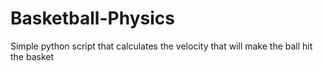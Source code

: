 # Basketball-Physics
Simple python script that calculates the velocity that will make the ball hit the basket
